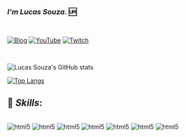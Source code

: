 ### <i>I'm Lucas Souza.</i> 🆙

</br>

[![Blog](https://img.shields.io/badge/Instagram-E4405F?style=for-the-badge&logo=instagram&logoColor=white)](https://www.instagram.com/lucasolisouza_)
[![YouTube](https://img.shields.io/badge/YouTube-FF0000?style=for-the-badge&logo=youtube&logoColor=white)](https://www.youtube.com/channel/UCyCEi7xx0_KKho9mrwVx87g)
[![Twitch](https://img.shields.io/badge/Twitch-9146FF?style=for-the-badge&logo=twitch&logoColor=white)](https://www.twitch.tv/kaleshr6)

</br>

![Lucas Souza's GitHub stats](https://github-readme-stats.vercel.app/api?username=lucasolisouza&show_icons=true&theme=radical)

[![Top Langs](https://github-readme-stats.vercel.app/api/top-langs/?username=lucasolisouza&layout=compact)](https://github.com/anuraghazra/github-readme-stats)

## 🚀 <i>Skills</i>:

<div style="display:inline-block"><br/>
    <img aling="center" alt="html5" src="https://img.shields.io/badge/Python-14354C?style=for-the-badge&logo=python&logoColor=white">
        <img aling="center" alt="html5" src="https://img.shields.io/badge/Java-ED8B00?style=for-the-badge&logo=openjdk&logoColor=white">
            <img aling="center" alt="html5" src="https://img.shields.io/badge/C-00599C?style=for-the-badge&logo=c&logoColor=white">
    <img aling="center" alt="html5" src="https://img.shields.io/badge/JavaScript-F7DF1E?style=for-the-badge&logo=javascript&logoColor=black">
    <img aling="center" alt="html5" src="https://img.shields.io/badge/HTML5-E34F26?style=for-the-badge&logo=html5&logoColor=white">
    <img aling="center" alt="html5" src="https://img.shields.io/badge/CSS3-1572B6?style=for-the-badge&logo=css3&logoColor=white">
    <img aling="center" alt="html5" src="https://img.shields.io/badge/React-20232A?style=for-the-badge&logo=react&logoColor=61DAFB">
</div>
